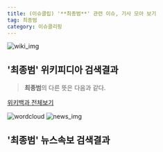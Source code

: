 ```yaml
---
title: (이슈클립) '**최종범**' 관련 이슈, 기사 모아 보기
tag: 최종범
category: 이슈클리핑
---
```

![wiki_img](https://user-images.githubusercontent.com/42597476/44503234-41136a80-a6d0-11e8-9071-6fc6418eafe4.png)
## **'**최종범**'** 위키피디아 검색결과
>**최종범**의 다른 뜻은 다음과 같다.

<a href="https://ko.wikipedia.org/wiki/최종범" target="_blank">위키백과 전체보기</a>

![wordcloud](https://s3.ap-northeast-2.amazonaws.com/lyrics101-wordcloud/2018-10-04-1538663261.png)
![news_img](https://user-images.githubusercontent.com/42597476/44507050-1206f400-a6e4-11e8-8d98-7ffbfebb353f.png)
## **'**최종범**'** 뉴스속보 검색결과

